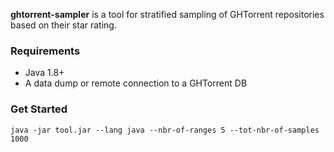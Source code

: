 **ghtorrent-sampler** is a tool for stratified sampling of GHTorrent repositories based on their star rating. 

### Requirements

* Java 1.8+
* A data dump or remote connection to a GHTorrent DB

### Get Started

```
java -jar tool.jar --lang java --nbr-of-ranges 5 --tot-nbr-of-samples 1000 
```

